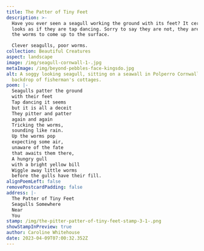```yaml
---
title: The Patter of Tiny Feet
description: >-
  Have you ever seen a seagull working the ground with its feet? It certainly
  looks as if they are tap dancing. Sorry to say they are not, they are tricking
  the worms to come up to the surface. 

  Clever seagulls, poor worms.
collection: Beautiful Creatures
aspect: landscape
image: /img/seagull-cornwall-1-.jpg
metaImage: /img/beyond-pebbles-face-kingsdo.jpg
alt: A soggy looking seagull, sitting on a seawall in Polperro Cornwall, with a
  backdrop of fisherman's cottages.
poem: |-
  Seagulls patter the ground 
  with their feet
  Tap dancing it seems
  but it is all a deceit
  They pitter and patter 
  again and again
  Tricking the worms,
  sounding like rain.
  Up the worms pop 
  expecting some air, 
  unaware of the fate 
  that awaits them there,
  A hungry gull 
  with a bright yellow bill
  Wiggle away little worms
  before the gulls have their fill.
alignPoemLeft: false
removePostcardPadding: false
address: |-
  The Patter of Tiny Feet
  Seagulls Somewhere
  Near 
  You
stamp: /img/the-pitter-patter-of-tiny-feet-stamp-3-1-.png
showStampInPreview: true
author: Caroline Whitehouse
date: 2023-04-09T07:00:32.352Z
---
```

